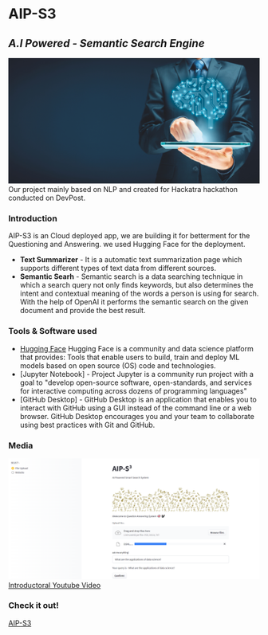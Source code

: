 # AIP-S3
## *A.I Powered - Semantic Search Engine*
![enter image description here](https://github.com/nayanukande/AIP-S3/blob/main/asserts/banner_image.jpg)
Our project mainly based on NLP and created for Hackatra hackathon conducted on DevPost.

### Introduction
AIP-S3 is an Cloud deployed app, we are building it for betterment for the Questioning and Answering. we used Hugging Face for the deployment. 

 - **Text Summarizer** - It is a automatic text summarization page which supports different types of text data from different sources.
 - **Semantic Searh** - Semantic search is a data searching technique in which a search query not only finds keywords, but also determines the intent and contextual meaning of the words a person is using for search. With the help of OpenAI it performs the semantic search on the given document and provide the best result.

### Tools & Software used

 - [Hugging Face](https://huggingface.co/) Hugging Face is a community and data science platform that provides: Tools that enable users to build, train and deploy ML models based on open source (OS) code and technologies.
 - [Jupyter Notebook] - Project Jupyter is a community run project with a goal to "develop open-source software, open-standards, and services for interactive computing across dozens of programming languages"
 - [GitHub Desktop] - GitHub Desktop is an application that enables you to interact with GitHub using a GUI instead of the command line or a web browser. GitHub Desktop encourages you and your team to collaborate using best practices with Git and GitHub.
 
### Media
![Homepage](https://github.com/nayanukande/AIP-S3/blob/main/asserts/result_image.png) 
[Introductoral Youtube Video](https://www.youtube.com/watch?v=5jmUvLtXAzY)

### Check it out!
[AIP-S3](https://huggingface.co/spaces/rushi29/AIP_pdf)
